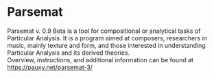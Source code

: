 # Parsemat
Parsemat v. 0.9 Beta is a tool for compositional or analytical tasks of Particular Analysis. 
It is a program aimed at composers, researchers in music, mainly texture and form, and those interested in understanding Particular Analysis and its derived theories.  
Overview, instructions, and additional information can be found at https://pauxy.net/parsemat-3/
